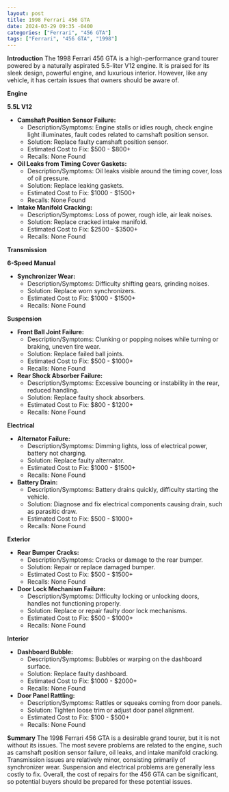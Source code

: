 ```yaml
---
layout: post
title: 1998 Ferrari 456 GTA
date: 2024-03-29 09:35 -0400
categories: ["Ferrari", "456 GTA"]
tags: ["Ferrari", "456 GTA", "1998"]
---
```

**Introduction**
The 1998 Ferrari 456 GTA is a high-performance grand tourer powered by a naturally aspirated 5.5-liter V12 engine. It is praised for its sleek design, powerful engine, and luxurious interior. However, like any vehicle, it has certain issues that owners should be aware of.

**Engine**

**5.5L V12**
- **Camshaft Position Sensor Failure:**
    - Description/Symptoms: Engine stalls or idles rough, check engine light illuminates, fault codes related to camshaft position sensor.
    - Solution: Replace faulty camshaft position sensor.
    - Estimated Cost to Fix: $500 - $800+
    - Recalls: None Found
- **Oil Leaks from Timing Cover Gaskets:**
    - Description/Symptoms: Oil leaks visible around the timing cover, loss of oil pressure.
    - Solution: Replace leaking gaskets.
    - Estimated Cost to Fix: $1000 - $1500+
    - Recalls: None Found
- **Intake Manifold Cracking:**
    - Description/Symptoms: Loss of power, rough idle, air leak noises.
    - Solution: Replace cracked intake manifold.
    - Estimated Cost to Fix: $2500 - $3500+
    - Recalls: None Found

**Transmission**

**6-Speed Manual**
- **Synchronizer Wear:**
    - Description/Symptoms: Difficulty shifting gears, grinding noises.
    - Solution: Replace worn synchronizers.
    - Estimated Cost to Fix: $1000 - $1500+
    - Recalls: None Found

**Suspension**

- **Front Ball Joint Failure:**
    - Description/Symptoms: Clunking or popping noises while turning or braking, uneven tire wear.
    - Solution: Replace failed ball joints.
    - Estimated Cost to Fix: $500 - $1000+
    - Recalls: None Found
- **Rear Shock Absorber Failure:**
    - Description/Symptoms: Excessive bouncing or instability in the rear, reduced handling.
    - Solution: Replace faulty shock absorbers.
    - Estimated Cost to Fix: $800 - $1200+
    - Recalls: None Found

**Electrical**

- **Alternator Failure:**
    - Description/Symptoms: Dimming lights, loss of electrical power, battery not charging.
    - Solution: Replace faulty alternator.
    - Estimated Cost to Fix: $1000 - $1500+
    - Recalls: None Found
- **Battery Drain:**
    - Description/Symptoms: Battery drains quickly, difficulty starting the vehicle.
    - Solution: Diagnose and fix electrical components causing drain, such as parasitic draw.
    - Estimated Cost to Fix: $500 - $1000+
    - Recalls: None Found

**Exterior**

- **Rear Bumper Cracks:**
    - Description/Symptoms: Cracks or damage to the rear bumper.
    - Solution: Repair or replace damaged bumper.
    - Estimated Cost to Fix: $500 - $1500+
    - Recalls: None Found
- **Door Lock Mechanism Failure:**
    - Description/Symptoms: Difficulty locking or unlocking doors, handles not functioning properly.
    - Solution: Replace or repair faulty door lock mechanisms.
    - Estimated Cost to Fix: $500 - $1000+
    - Recalls: None Found

**Interior**

- **Dashboard Bubble:**
    - Description/Symptoms: Bubbles or warping on the dashboard surface.
    - Solution: Replace faulty dashboard.
    - Estimated Cost to Fix: $1000 - $2000+
    - Recalls: None Found
- **Door Panel Rattling:**
    - Description/Symptoms: Rattles or squeaks coming from door panels.
    - Solution: Tighten loose trim or adjust door panel alignment.
    - Estimated Cost to Fix: $100 - $500+
    - Recalls: None Found

**Summary**
The 1998 Ferrari 456 GTA is a desirable grand tourer, but it is not without its issues. The most severe problems are related to the engine, such as camshaft position sensor failure, oil leaks, and intake manifold cracking. Transmission issues are relatively minor, consisting primarily of synchronizer wear. Suspension and electrical problems are generally less costly to fix. Overall, the cost of repairs for the 456 GTA can be significant, so potential buyers should be prepared for these potential issues.
